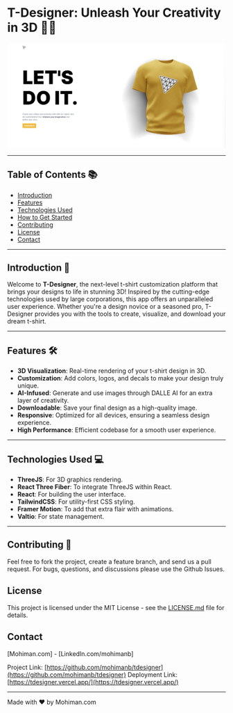 # T-Designer: Unleash Your Creativity in 3D 👕🎨

![Header Image](/client/src/assets/header.png)

---

## Table of Contents 📚

- [Introduction](#introduction)
- [Features](#features)
- [Technologies Used](#technologies-used)
- [How to Get Started](#how-to-get-started)
- [Contributing](#contributing)
- [License](#license)
- [Contact](#contact)

---

## Introduction 🌟

Welcome to **T-Designer**, the next-level t-shirt customization platform that brings your designs to life in stunning 3D! Inspired by the cutting-edge technologies used by large corporations, this app offers an unparalleled user experience. Whether you're a design novice or a seasoned pro, T-Designer provides you with the tools to create, visualize, and download your dream t-shirt.

---

## Features 🛠️

- **3D Visualization**: Real-time rendering of your t-shirt design in 3D.
- **Customization**: Add colors, logos, and decals to make your design truly unique.
- **AI-Infused**: Generate and use images through DALLE AI for an extra layer of creativity.
- **Downloadable**: Save your final design as a high-quality image.
- **Responsive**: Optimized for all devices, ensuring a seamless design experience.
- **High Performance**: Efficient codebase for a smooth user experience.

---

## Technologies Used 💻

- **ThreeJS**: For 3D graphics rendering.
- **React Three Fiber**: To integrate ThreeJS within React.
- **React**: For building the user interface.
- **TailwindCSS**: For utility-first CSS styling.
- **Framer Motion**: To add that extra flair with animations.
- **Valtio**: For state management.

---

## Contributing 🤝
Feel free to fork the project, create a feature branch, and send us a pull request. For bugs, questions, and discussions please use the Github Issues.

## License
This project is licensed under the MIT License - see the [LICENSE.md](LICENSE.md) file for details.

## Contact
[Mohiman.com] - [LinkedIn.com/mohimanb]

Project Link: [https://github.com/mohimanb/tdesigner](https://github.com/mohimanb/tdesigner)
Deployment Link:[https://tdesigner.vercel.app/](https://tdesigner.vercel.app/)

---

Made with ❤️ by Mohiman.com
